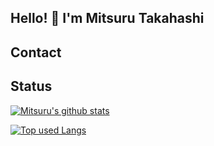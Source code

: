 ## Hello! 👋 I'm Mitsuru Takahashi  

## Contact

## Status
<!-- リポジトリステータス -->
[![Mitsuru's github stats](https://github-readme-stats.vercel.app/api?username=highbridge326&hide=contribs&count_private=true&show_icons=true&theme=tokyonight)](https://github.com/highbridge326/)

<!-- ソースコード統計 -->
[![Top used Langs](https://github-readme-stats.vercel.app/api/top-langs/?username=highbridge326&layout=compact&theme=tokyonight)](https://github.com/highbridge326/)

<!--
**highbridge326/highbridge326** is a ✨ _special_ ✨ repository because its `README.md` (this file) appears on your GitHub profile.

Here are some ideas to get you started:

- 🔭 I’m currently working on ...
- 🌱 I’m currently learning ...
- 👯 I’m looking to collaborate on ...
- 🤔 I’m looking for help with ...
- 💬 Ask me about ...
- 📫 How to reach me: ...
- 😄 Pronouns: ...
- ⚡ Fun fact: ...
-->
